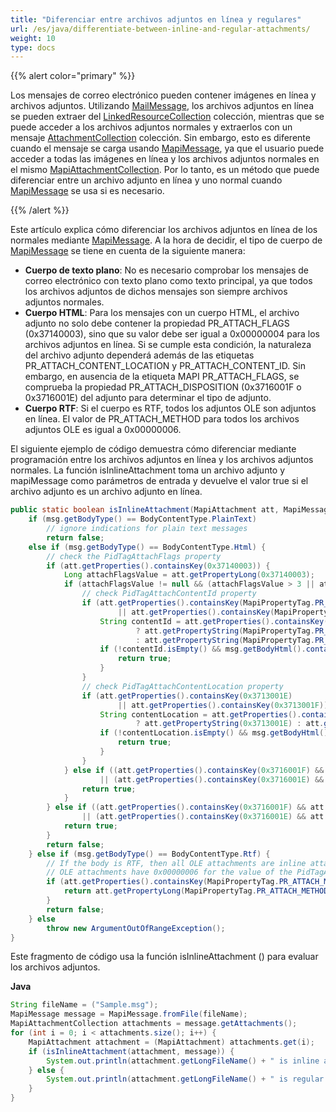 ```yaml
---
title: "Diferenciar entre archivos adjuntos en línea y regulares"
url: /es/java/differentiate-between-inline-and-regular-attachments/
weight: 10
type: docs
---
```


{{% alert color="primary" %}}

Los mensajes de correo electrónico pueden contener imágenes en línea y archivos adjuntos. Utilizando [MailMessage](http://www.aspose.com/api/java/email/com.aspose.email/classes/MailMessage), los archivos adjuntos en línea se pueden extraer del [LinkedResourceCollection](https://apireference.aspose.com/email//java/com.aspose.email/linkedresourcecollection) colección, mientras que se puede acceder a los archivos adjuntos normales y extraerlos con un mensaje [AttachmentCollection](https://apireference.aspose.com/email//java/com.aspose.email/attachmentcollection) colección. Sin embargo, esto es diferente cuando el mensaje se carga usando [MapiMessage](https://apireference.aspose.com/email//java/com.aspose.email/mapimessage), ya que el usuario puede acceder a todas las imágenes en línea y los archivos adjuntos normales en el mismo [MapiAttachmentCollection](https://apireference.aspose.com/email//java/com.aspose.email/mapiattachmentcollection). Por lo tanto, es un método que puede diferenciar entre un archivo adjunto en línea y uno normal cuando [MapiMessage](https://apireference.aspose.com/email//java/com.aspose.email/mapimessage) se usa si es necesario.

{{% /alert %}}

Este artículo explica cómo diferenciar los archivos adjuntos en línea de los normales mediante [MapiMessage](https://apireference.aspose.com/email//java/com.aspose.email/mapimessage). A la hora de decidir, el tipo de cuerpo de [MapiMessage](https://apireference.aspose.com/email//java/com.aspose.email/mapimessage) se tiene en cuenta de la siguiente manera:

- **Cuerpo de texto plano**: No es necesario comprobar los mensajes de correo electrónico con texto plano como texto principal, ya que todos los archivos adjuntos de dichos mensajes son siempre archivos adjuntos normales.
- **Cuerpo HTML**: Para los mensajes con un cuerpo HTML, el archivo adjunto no solo debe contener la propiedad PR_ATTACH_FLAGS (0x37140003), sino que su valor debe ser igual a 0x00000004 para los archivos adjuntos en línea. Si se cumple esta condición, la naturaleza del archivo adjunto dependerá además de las etiquetas PR_ATTACH_CONTENT_LOCATION y PR_ATTACH_CONTENT_ID. Sin embargo, en ausencia de la etiqueta MAPI PR_ATTACH_FLAGS, se comprueba la propiedad PR_ATTACH_DISPOSITION (0x3716001F o 0x3716001E) del adjunto para determinar el tipo de adjunto.
- **Cuerpo RTF**: Si el cuerpo es RTF, todos los adjuntos OLE son adjuntos en línea. El valor de PR_ATTACH_METHOD para todos los archivos adjuntos OLE es igual a 0x00000006.

El siguiente ejemplo de código demuestra cómo diferenciar mediante programación entre los archivos adjuntos en línea y los archivos adjuntos normales. La función isInlineAttachment toma un archivo adjunto y mapiMessage como parámetros de entrada y devuelve el valor true si el archivo adjunto es un archivo adjunto en línea.

~~~java
public static boolean isInlineAttachment(MapiAttachment att, MapiMessage msg) {
    if (msg.getBodyType() == BodyContentType.PlainText)
        // ignore indications for plain text messages
        return false;
    else if (msg.getBodyType() == BodyContentType.Html) {
        // check the PidTagAttachFlags property
        if (att.getProperties().containsKey(0x37140003)) {
            Long attachFlagsValue = att.getPropertyLong(0x37140003);
            if (attachFlagsValue != null && (attachFlagsValue > 3 || attachFlagsValue < 1)) {
                // check PidTagAttachContentId property
                if (att.getProperties().containsKey(MapiPropertyTag.PR_ATTACH_CONTENT_ID)
                        || att.getProperties().containsKey(MapiPropertyTag.PR_ATTACH_CONTENT_ID_W)) {
                    String contentId = att.getProperties().containsKey(MapiPropertyTag.PR_ATTACH_CONTENT_ID)
                            ? att.getPropertyString(MapiPropertyTag.PR_ATTACH_CONTENT_ID)
                            : att.getPropertyString(MapiPropertyTag.PR_ATTACH_CONTENT_ID_W);
                    if (!contentId.isEmpty() && msg.getBodyHtml().contains(contentId)) {
                        return true;
                    }
                }
                // check PidTagAttachContentLocation property
                if (att.getProperties().containsKey(0x3713001E)
                        || att.getProperties().containsKey(0x3713001F)) {
                    String contentLocation = att.getProperties().containsKey(0x3713001E)
                            ? att.getPropertyString(0x3713001E) : att.getPropertyString(0x3713001F);
                    if (!contentLocation.isEmpty() && msg.getBodyHtml().contains(contentLocation)) {
                        return true;
                    }
                }
            } else if ((att.getProperties().containsKey(0x3716001F) && att.getPropertyString(0x3716001F).equalsIgnoreCase("inline"))
                    || (att.getProperties().containsKey(0x3716001E) && att.getPropertyString(0x3716001E).equalsIgnoreCase("inline"))) {
                return true;
            }
        } else if ((att.getProperties().containsKey(0x3716001F) && att.getPropertyString(0x3716001F).equalsIgnoreCase("inline"))
                || (att.getProperties().containsKey(0x3716001E) && att.getPropertyString(0x3716001E).equalsIgnoreCase("inline"))) {
            return true;
        }
        return false;
    } else if (msg.getBodyType() == BodyContentType.Rtf) {
        // If the body is RTF, then all OLE attachments are inline attachments.
        // OLE attachments have 0x00000006 for the value of the PidTagAttachMethod property
        if (att.getProperties().containsKey(MapiPropertyTag.PR_ATTACH_METHOD)) {
            return att.getPropertyLong(MapiPropertyTag.PR_ATTACH_METHOD) == 0x00000006;
        }
        return false;
    } else
        throw new ArgumentOutOfRangeException();
}
~~~



Este fragmento de código usa la función isInlineAttachment () para evaluar los archivos adjuntos.

**Java**

~~~java
String fileName = ("Sample.msg");
MapiMessage message = MapiMessage.fromFile(fileName);
MapiAttachmentCollection attachments = message.getAttachments();
for (int i = 0; i < attachments.size(); i++) {
    MapiAttachment attachment = (MapiAttachment) attachments.get(i);
    if (isInlineAttachment(attachment, message)) {
        System.out.println(attachment.getLongFileName() + " is inline attachment");
    } else {
        System.out.println(attachment.getLongFileName() + " is regular attachment");
    }
}
~~~
